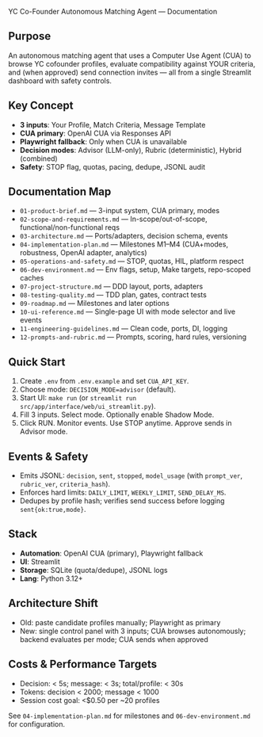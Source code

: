 YC Co-Founder Autonomous Matching Agent — Documentation

## Purpose
An autonomous matching agent that uses a Computer Use Agent (CUA) to browse YC cofounder profiles, evaluate compatibility against YOUR criteria, and (when approved) send connection invites — all from a single Streamlit dashboard with safety controls.

## Key Concept
- **3 inputs**: Your Profile, Match Criteria, Message Template
- **CUA primary**: OpenAI CUA via Responses API
- **Playwright fallback**: Only when CUA is unavailable
- **Decision modes**: Advisor (LLM-only), Rubric (deterministic), Hybrid (combined)
- **Safety**: STOP flag, quotas, pacing, dedupe, JSONL audit

## Documentation Map
- `01-product-brief.md` — 3-input system, CUA primary, modes
- `02-scope-and-requirements.md` — In-scope/out-of-scope, functional/non-functional reqs
- `03-architecture.md` — Ports/adapters, decision schema, events
- `04-implementation-plan.md` — Milestones M1–M4 (CUA+modes, robustness, OpenAI adapter, analytics)
- `05-operations-and-safety.md` — STOP, quotas, HIL, platform respect
- `06-dev-environment.md` — Env flags, setup, Make targets, repo-scoped caches
- `07-project-structure.md` — DDD layout, ports, adapters
- `08-testing-quality.md` — TDD plan, gates, contract tests
- `09-roadmap.md` — Milestones and later options
- `10-ui-reference.md` — Single-page UI with mode selector and live events
- `11-engineering-guidelines.md` — Clean code, ports, DI, logging
- `12-prompts-and-rubric.md` — Prompts, scoring, hard rules, versioning

## Quick Start
1. Create `.env` from `.env.example` and set `CUA_API_KEY`.
2. Choose mode: `DECISION_MODE=advisor` (default).
3. Start UI: `make run` (or `streamlit run src/app/interface/web/ui_streamlit.py`).
4. Fill 3 inputs. Select mode. Optionally enable Shadow Mode.
5. Click RUN. Monitor events. Use STOP anytime. Approve sends in Advisor mode.

## Events & Safety
- Emits JSONL: `decision`, `sent`, `stopped`, `model_usage` (with `prompt_ver`, `rubric_ver`, `criteria_hash`).
- Enforces hard limits: `DAILY_LIMIT`, `WEEKLY_LIMIT`, `SEND_DELAY_MS`.
- Dedupes by profile hash; verifies send success before logging `sent{ok:true,mode}`.

## Stack
- **Automation**: OpenAI CUA (primary), Playwright fallback
- **UI**: Streamlit
- **Storage**: SQLite (quota/dedupe), JSONL logs
- **Lang**: Python 3.12+

## Architecture Shift
- Old: paste candidate profiles manually; Playwright as primary
- New: single control panel with 3 inputs; CUA browses autonomously; backend evaluates per mode; CUA sends when approved

## Costs & Performance Targets
- Decision: < 5s; message: < 3s; total/profile: < 30s
- Tokens: decision < 2000; message < 1000
- Session cost goal: <$0.50 per ~20 profiles

See `04-implementation-plan.md` for milestones and `06-dev-environment.md` for configuration.
